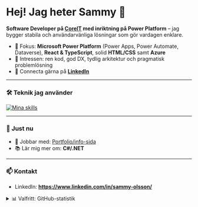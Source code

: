 # Hej! Jag heter Sammy 👋

**Software Developer på [CoreIT](https://coreit.se) med inriktning på Power Platform** – jag bygger stabila och användarvänliga lösningar som gör vardagen enklare.

- 🧩 Fokus: **Microsoft Power Platform** (Power Apps, Power Automate, Dataverse), **React & TypeScript**, solid **HTML/CSS** samt **Azure**
- 🧠 Intressen: ren kod, god DX, tydlig arkitektur och pragmatisk problemlösning
- 🤝 Connecta gärna på **[LinkedIn](https://www.linkedin.com/in/sammy-olsson/)**

---

### 🛠️ Teknik jag använder
[![Mina skills](https://skillicons.dev/icons?i=html,css,js,ts,react,azure)](https://skillicons.dev)

---

### 🚀 Just nu
- 🔭 Jobbar med: [Portfolio/info-sida](https://github.com/sammyolsson/me)
- 📚 Lär mig mer om: **C#/.NET**

---

### 📫 Kontakt
- LinkedIn: **https://www.linkedin.com/in/sammy-olsson/**

<details>
  <summary>📊 Valfritt: GitHub-statistik</summary>

  <!-- Byt inte användarnamn om du heter sammyolsson på GitHub -->
  ![GitHub Stats](https://github-readme-stats.vercel.app/api?username=sammyolsson&show_icons=true)
  
  ![Top Languages](https://github-readme-stats.vercel.app/api/top-langs/?username=sammyolsson&layout=compact)
  
  ![Streak](https://streak-stats.demolab.com?user=sammyolsson)
</details>
